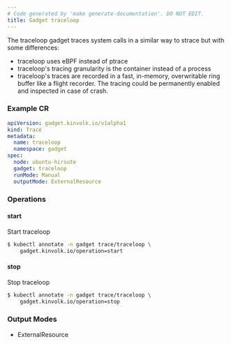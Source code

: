 ```yaml
---
# Code generated by 'make generate-documentation'. DO NOT EDIT.
title: Gadget traceloop
---
```


The traceloop gadget traces system calls in a similar way to strace but with
some differences:

* traceloop uses eBPF instead of ptrace
* traceloop&#39;s tracing granularity is the container instead of a process
* traceloop&#39;s traces are recorded in a fast, in-memory, overwritable ring
  buffer like a flight recorder. The tracing could be permanently enabled and
  inspected in case of crash.


### Example CR

```yaml
apiVersion: gadget.kinvolk.io/v1alpha1
kind: Trace
metadata:
  name: traceloop
  namespace: gadget
spec:
  node: ubuntu-hirsute
  gadget: traceloop
  runMode: Manual
  outputMode: ExternalResource
```

### Operations


#### start

Start traceloop

```bash
$ kubectl annotate -n gadget trace/traceloop \
    gadget.kinvolk.io/operation=start
```
#### stop

Stop traceloop

```bash
$ kubectl annotate -n gadget trace/traceloop \
    gadget.kinvolk.io/operation=stop
```

### Output Modes

* ExternalResource
